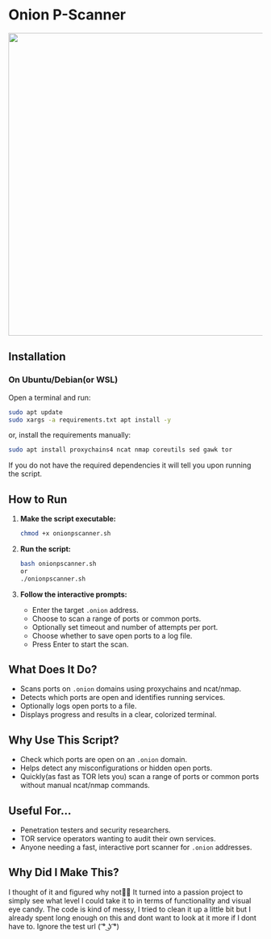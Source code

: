 # Onion P-Scanner

<a href="url"><img src="https://i.imgur.com/24vGCaw.png" align="center" width="600" ></a>

## Installation

### On Ubuntu/Debian(or WSL)

Open a terminal and run:

```bash
sudo apt update
sudo xargs -a requirements.txt apt install -y
```
or, install the requirements manually:
```bash
sudo apt install proxychains4 ncat nmap coreutils sed gawk tor
```

If you do not have the required dependencies it will tell you upon running the script.

## How to Run

1. **Make the script executable:**
   ```bash
   chmod +x onionpscanner.sh
   ```

2. **Run the script:**
   ```bash
   bash onionpscanner.sh
   or
   ./onionpscanner.sh
   ```

3. **Follow the interactive prompts:**
   - Enter the target `.onion` address.
   - Choose to scan a range of ports or common ports.
   - Optionally set timeout and number of attempts per port.
   - Choose whether to save open ports to a log file.
   - Press Enter to start the scan.

## What Does It Do?

- Scans ports on `.onion` domains using proxychains and ncat/nmap.
- Detects which ports are open and identifies running services.
- Optionally logs open ports to a file.
- Displays progress and results in a clear, colorized terminal.

## Why Use This Script?

- Check which ports are open on an `.onion` domain.
- Helps detect any misconfigurations or hidden open ports.
- Quickly(as fast as TOR lets you) scan a range of ports or common ports without manual ncat/nmap commands.

## Useful For...

- Penetration testers and security researchers.
- TOR service operators wanting to audit their own services.
- Anyone needing a fast, interactive port scanner for `.onion` addresses.

## Why Did I Make This?

I thought of it and figured why not🤷‍♂️
It turned into a passion project to simply see what level I could take it to in terms of functionality and visual eye candy.
The code is kind of messy, I tried to clean it up a little bit but I already spent long enough on this and dont want to look at it more if I dont have to.
Ignore the test url ( ͡° ͜ʖ ͡°)
